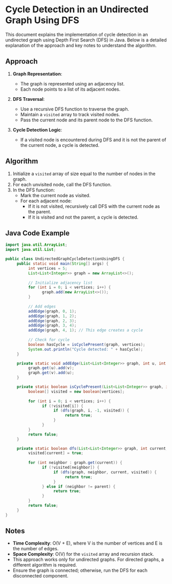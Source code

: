 # Cycle Detection in an Undirected Graph Using DFS

This document explains the implementation of cycle detection in an undirected graph using Depth First Search (DFS) in Java. Below is a detailed explanation of the approach and key notes to understand the algorithm.
 
## Approach

1. **Graph Representation**:
    - The graph is represented using an adjacency list.
    - Each node points to a list of its adjacent nodes.

2. **DFS Traversal**:
    - Use a recursive DFS function to traverse the graph.
    - Maintain a `visited` array to track visited nodes.
    - Pass the current node and its parent node to the DFS function.

3. **Cycle Detection Logic**:
    - If a visited node is encountered during DFS and it is not the parent of the current node, a cycle is detected.

## Algorithm

1. Initialize a `visited` array of size equal to the number of nodes in the graph.
2. For each unvisited node, call the DFS function.
3. In the DFS function:
    - Mark the current node as visited.
    - For each adjacent node:
      - If it is not visited, recursively call DFS with the current node as the parent.
      - If it is visited and not the parent, a cycle is detected.

## Java Code Example

```java
import java.util.ArrayList;
import java.util.List;

public class UndirectedGraphCycleDetectionUsingDFS {
     public static void main(String[] args) {
          int vertices = 5;
          List<List<Integer>> graph = new ArrayList<>();
          
          // Initialize adjacency list
          for (int i = 0; i < vertices; i++) {
                graph.add(new ArrayList<>());
          }
          
          // Add edges
          addEdge(graph, 0, 1);
          addEdge(graph, 1, 2);
          addEdge(graph, 2, 3);
          addEdge(graph, 3, 4);
          addEdge(graph, 4, 1); // This edge creates a cycle
          
          // Check for cycle
          boolean hasCycle = isCyclePresent(graph, vertices);
          System.out.println("Cycle detected: " + hasCycle);
     }

     private static void addEdge(List<List<Integer>> graph, int u, int v) {
          graph.get(u).add(v);
          graph.get(v).add(u);
     }

     private static boolean isCyclePresent(List<List<Integer>> graph, int vertices) {
          boolean[] visited = new boolean[vertices];
          
          for (int i = 0; i < vertices; i++) {
                if (!visited[i]) {
                     if (dfs(graph, i, -1, visited)) {
                          return true;
                     }
                }
          }
          return false;
     }

     private static boolean dfs(List<List<Integer>> graph, int current, int parent, boolean[] visited) {
          visited[current] = true;
          
          for (int neighbor : graph.get(current)) {
                if (!visited[neighbor]) {
                     if (dfs(graph, neighbor, current, visited)) {
                          return true;
                     }
                } else if (neighbor != parent) {
                     return true;
                }
          }
          return false;
     }
}
```

## Notes

- **Time Complexity**: O(V + E), where V is the number of vertices and E is the number of edges.
- **Space Complexity**: O(V) for the `visited` array and recursion stack.
- This approach works only for undirected graphs. For directed graphs, a different algorithm is required.
- Ensure the graph is connected; otherwise, run the DFS for each disconnected component.

 
